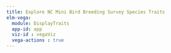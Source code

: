 ```yaml
---
title: Explore NC Mini Bird Breeding Survey Species Traits
elm-vega:
  module: DisplayTraits
  app-id: app
  viz-id : vegaViz
  vega-actions : true
---
```


<app></app>
